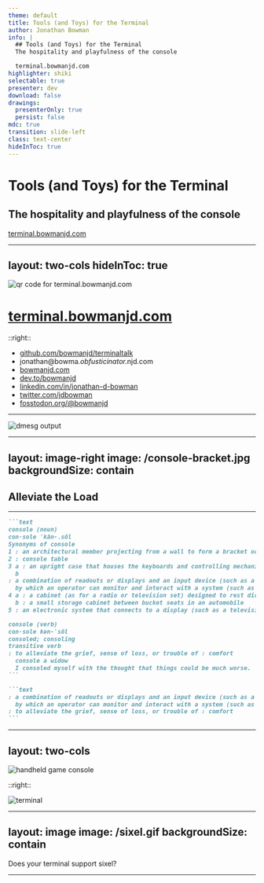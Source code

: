 ```yaml
---
theme: default
title: Tools (and Toys) for the Terminal
author: Jonathan Bowman
info: |
  ## Tools (and Toys) for the Terminal
  The hospitality and playfulness of the console

  terminal.bowmanjd.com
highlighter: shiki
selectable: true
presenter: dev
download: false
drawings:
  presenterOnly: true
  persist: false
mdc: true
transition: slide-left
class: text-center
hideInToc: true
---
```


# Tools (and Toys) for the Terminal

## The hospitality and playfulness of the console

[terminal.bowmanjd.com](https://terminal.bowmanjd.com)

<!--
It is an honor to be here. I am Jonathan Bowman. I am a hobbyist developer. I have been a teacher, preacher, web developer, IT director, software project manager, and now I write SQL, Javascript, and C# all day at Cargas. Cargas is the most humane and thoughtful place I have ever worked with technology, and I am proud to be there. There are other things I am proud of. I use Vim, I like Linux, I am pretty good with Python and bash and Powershell, and even a little Rust.

Whether Linux, Windows, or Mac, or BSD, I do feel pretty comfortable on the command-line. And I hope that this time together today might encourage you to be a bit more comfortable on the command line, and find ways it can support, or entertain, you.
-->

---
layout: two-cols
hideInToc: true
---

![qr code for terminal.bowmanjd.com](/qrcode.svg)

# [terminal.bowmanjd.com](https://terminal.bowmanjd.com)

::right::

- [github.com/bowmanjd/terminaltalk](https://github.com/bowmanjd/terminaltalk)
- <span class="email">jonathan@bowma<i>.obfusticinator.</i>njd.com</span>
- [bowmanjd.com](https://bowmanjd.com)
- [dev.to/bowmanjd](https://dev.to/bowmanjd/)
- [linkedin.com/in/jonathan-d-bowman](https://www.linkedin.com/in/jonathan-d-bowman/)
- [twitter.com/jdbowman](https://twitter.com/jdbowman)
- [fosstodon.org/@bowmanjd](https://fosstodon.org/@bowmanjd)

<!--

This is the link to this slide deck as well as a few links my online presences. Feel free to reach out any time. Note the companion repo to this presentation if you are interested.

-->

---

![dmesg output](/dmesg.gif)

<!--

The stereotype of the command-line is that it is inhospitable

-->

---
layout: image-right
image: /console-bracket.jpg
backgroundSize: contain
---

## Alleviate the Load

<!--

- console and console (v) come from the same root in French, so console (n) is something that alleviates the load (wiktionary)
- Here is a console bracket, designed to alleviate the load

-->

---

````md magic-move
```text
console (noun)
con·sole ˈkän-ˌsōl 
Synonyms of console
1 : an architectural member projecting from a wall to form a bracket or from a keystone for ornament
2 : console table
3 a : an upright case that houses the keyboards and controlling mechanisms of an organ and from which the organ is played
  b
: a combination of readouts or displays and an input device (such as a keyboard or switches)
  by which an operator can monitor and interact with a system (such as a computer or dubber)
4 a : a cabinet (as for a radio or television set) designed to rest directly on the floor
  b : a small storage cabinet between bucket seats in an automobile
5 : an electronic system that connects to a display (such as a television set) and is used primarily to play video games

console (verb)
con·sole kən-ˈsōl 
consoled; consoling
transitive verb
: to alleviate the grief, sense of loss, or trouble of : comfort
  console a widow
  I consoled myself with the thought that things could be much worse.
```

```text
: a combination of readouts or displays and an input device (such as a keyboard or switches)
  by which an operator can monitor and interact with a system (such as a computer or dubber)
: to alleviate the grief, sense of loss, or trouble of : comfort
```
````

<!--

Let's do a little bit of word play. There is console the noun and console the verb, as seen in this excerpt from Merriam-Webster. Console (noun) is used to control or support a system. Console (verb) means to comfort. Let's try to bring those two together today.

-->

---
layout: two-cols
---

<!-- <div style="align-content: center"> -->
![handheld game console](/gameboy.svg)

::right::

![terminal](/terminal.svg)

---
layout: image
image: /sixel.gif
backgroundSize: contain
---

Does your terminal support sixel?

---
